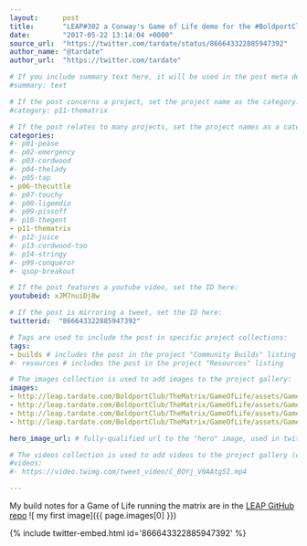 ```yaml
---
layout:      post
title:       "LEAP#302 a Conway's Game of Life demo for the #BoldportClub Matrix. Because every LED matrix needs one"
date:        "2017-05-22 13:14:04 +0000"
source_url:  "https://twitter.com/tardate/status/866643322885947392"
author_name: "@tardate"
author_url:  "https://twitter.com/tardate"

# If you include summary text here, it will be used in the post meta description instead of an excerpt from the post body
#summary: text

# If the post concerns a project, set the project name as the category:
#category: p11-thematrix

# If the post relates to many projects, set the project names as a categories array:
categories:
#- p01-pease
#- p02-emergency
#- p03-cordwood
#- p04-thelady
#- p05-tap
- p06-thecuttle
#- p07-touchy
#- p08-ligemdio
#- p09-pissoff
#- p10-thegent
- p11-thematrix
#- p12-juice
#- p13-cordwood-too
#- p14-stringy
#- p99-conqueror
#- qsop-breakout

# If the post features a youtube video, set the ID here:
youtubeid: xJM7nuiDj8w

# If the post is mirroring a tweet, set the ID here:
twitterid:  "866643322885947392"

# Tags are used to include the post in specific project collections:
tags:
- builds # includes the post in the project "Community Builds" listing
#- resources # includes the post in the project "Resources" listing

# The images collection is used to add images to the project gallery:
images:
- http://leap.tardate.com/BoldportClub/TheMatrix/GameOfLife/assets/GameOfLife_build.jpg
- http://leap.tardate.com/BoldportClub/TheMatrix/GameOfLife/assets/GameOfLife_bb.jpg
- http://leap.tardate.com/BoldportClub/TheMatrix/GameOfLife/assets/GameOfLife_cover.jpg
- http://leap.tardate.com/BoldportClub/TheMatrix/GameOfLife/assets/GameOfLife_schematic.jpg

hero_image_url: # fully-qualified url to the "hero" image, used in twitter cards for example

# The videos collection is used to add videos to the project gallery (currently only mp4):
#videos:
#- https://video.twimg.com/tweet_video/C_8OYj_V0AAtg5I.mp4

---
```


My build notes for a Game of Life running the matrix are in the
[LEAP GitHub repo](https://github.com/tardate/LittleArduinoProjects/tree/master/BoldportClub/TheMatrix/GameOfLife)
![ my first image]({{ page.images[0] }})


{% include twitter-embed.html id='866643322885947392' %}


